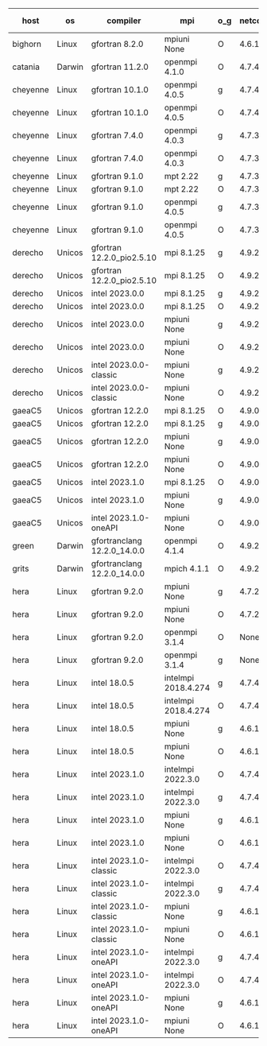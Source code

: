 

| host     | os       | compiler                              | mpi                      | o_g        | netcdf        | build       | u_pass          | u_fail          | s_pass            | s_fail            | e_pass             | e_fail             | nuopc_pass       | nuopc_fail       | artifacts link          |
|----------|----------|---------------------------------------|--------------------------|------------|---------------|-------------|-----------------|-----------------|-------------------|-------------------|--------------------|--------------------|------------------|------------------|-------------------------|
| bighorn | Linux | gfortran 8.2.0 | mpiuni None  | O | 4.6.1  | PASS | 12423 | 0 | 8 | 0 | 44 | 0 | None | None | <a href="https://github.com/esmf-org/esmf-test-artifacts/tree/ed268adedcffcc16befe050e348d86ba31907b3d/release_8.6.0/gfortran/8.2.0/O/mpiuni/None" target="_blank">ed268ad</a> | 
| catania | Darwin | gfortran 11.2.0 | openmpi 4.1.0  | O | 4.7.4  | PASS | None | None | None | None | None | None | None | None | <a href="https://github.com/esmf-org/esmf-test-artifacts/tree/a57d10854752513fdb246e3547d710c91ba414f7/release_8.6.0/gfortran/11.2.0/O/openmpi/4.1.0" target="_blank">a57d108</a> | 
| cheyenne | Linux | gfortran 10.1.0 | openmpi 4.0.5  | g | 4.7.4  | PASS | None | None | None | None | None | None | None | None | <a href="https://github.com/esmf-org/esmf-test-artifacts/tree/aea3bf641f0f7ea305921c508aeb04941216eb66/release_8.6.0/gfortran/10.1.0/g/openmpi/4.0.5" target="_blank">aea3bf6</a> | 
| cheyenne | Linux | gfortran 10.1.0 | openmpi 4.0.5  | O | 4.7.4  | PASS | None | None | None | None | None | None | None | None | <a href="https://github.com/esmf-org/esmf-test-artifacts/tree/277f39effa4dcb785dbb9286a1f131e1b1613d74/release_8.6.0/gfortran/10.1.0/O/openmpi/4.0.5" target="_blank">277f39e</a> | 
| cheyenne | Linux | gfortran 7.4.0 | openmpi 4.0.3  | g | 4.7.3  | PASS | None | None | None | None | None | None | None | None | <a href="https://github.com/esmf-org/esmf-test-artifacts/tree/8de0b1f914603d4cc286d569de1997bc5c86db73/release_8.6.0/gfortran/7.4.0/g/openmpi/4.0.3" target="_blank">8de0b1f</a> | 
| cheyenne | Linux | gfortran 7.4.0 | openmpi 4.0.3  | O | 4.7.3  | PASS | None | None | None | None | None | None | None | None | <a href="https://github.com/esmf-org/esmf-test-artifacts/tree/38e9ac875bb0f1d76e8758058bbd4b8793ee391f/release_8.6.0/gfortran/7.4.0/O/openmpi/4.0.3" target="_blank">38e9ac8</a> | 
| cheyenne | Linux | gfortran 9.1.0 | mpt 2.22  | g | 4.7.3  | PASS | None | None | None | None | None | None | None | None | <a href="https://github.com/esmf-org/esmf-test-artifacts/tree/cf589c5a443f79ebc6d8f1bc89f2870eae889e6f/release_8.6.0/gfortran/9.1.0/g/mpt/2.22" target="_blank">cf589c5</a> | 
| cheyenne | Linux | gfortran 9.1.0 | mpt 2.22  | O | 4.7.3  | PASS | None | None | None | None | None | None | None | None | <a href="https://github.com/esmf-org/esmf-test-artifacts/tree/03db35580528063abc7468facf97ccc9999ae310/release_8.6.0/gfortran/9.1.0/O/mpt/2.22" target="_blank">03db355</a> | 
| cheyenne | Linux | gfortran 9.1.0 | openmpi 4.0.5  | g | 4.7.3  | PASS | None | None | None | None | None | None | None | None | <a href="https://github.com/esmf-org/esmf-test-artifacts/tree/d6c24225c1960e6450858baaffb624fbdf604451/release_8.6.0/gfortran/9.1.0/g/openmpi/4.0.5" target="_blank">d6c2422</a> | 
| cheyenne | Linux | gfortran 9.1.0 | openmpi 4.0.5  | O | 4.7.3  | PASS | None | None | None | None | None | None | None | None | <a href="https://github.com/esmf-org/esmf-test-artifacts/tree/a0b0ce647a2572b384f65b8f34892645718fb6ca/release_8.6.0/gfortran/9.1.0/O/openmpi/4.0.5" target="_blank">a0b0ce6</a> | 
| derecho | Unicos | gfortran 12.2.0_pio2.5.10 | mpi 8.1.25  | g | 4.9.2  | PASS | None | None | None | None | None | None | None | None | <a href="https://github.com/esmf-org/esmf-test-artifacts/tree/9a764cb324be4c6ad878255ea46a3e2e5e3b4a5c/release_8.6.0/gfortran/12.2.0_pio2.5.10/g/mpi/8.1.25" target="_blank">9a764cb</a> | 
| derecho | Unicos | gfortran 12.2.0_pio2.5.10 | mpi 8.1.25  | O | 4.9.2  | PASS | None | None | None | None | None | None | None | None | <a href="https://github.com/esmf-org/esmf-test-artifacts/tree/eeb619e8e663941b8f4da4813bb3a4c966bcf06b/release_8.6.0/gfortran/12.2.0_pio2.5.10/O/mpi/8.1.25" target="_blank">eeb619e</a> | 
| derecho | Unicos | intel 2023.0.0 | mpi 8.1.25  | g | 4.9.2  | PASS | None | None | None | None | None | None | None | None | <a href="https://github.com/esmf-org/esmf-test-artifacts/tree/9753f8554e80111e17894f1e264f574d348043e6/release_8.6.0/intel/2023.0.0/g/mpi/8.1.25" target="_blank">9753f85</a> | 
| derecho | Unicos | intel 2023.0.0 | mpi 8.1.25  | O | 4.9.2  | PASS | None | None | None | None | None | None | None | None | <a href="https://github.com/esmf-org/esmf-test-artifacts/tree/f935eec0b44a7274dcb1fe51c12674cb969c651d/release_8.6.0/intel/2023.0.0/O/mpi/8.1.25" target="_blank">f935eec</a> | 
| derecho | Unicos | intel 2023.0.0 | mpiuni None  | g | 4.9.2  | PASS | None | None | None | None | None | None | None | None | <a href="https://github.com/esmf-org/esmf-test-artifacts/tree/69dc89a8e7317bf465d1f767b916faa46b05128c/release_8.6.0/intel/2023.0.0/g/mpiuni/None" target="_blank">69dc89a</a> | 
| derecho | Unicos | intel 2023.0.0 | mpiuni None  | O | 4.9.2  | PASS | None | None | None | None | None | None | None | None | <a href="https://github.com/esmf-org/esmf-test-artifacts/tree/02b602faeca588c3bdcedc9b20c2c6776d86718b/release_8.6.0/intel/2023.0.0/O/mpiuni/None" target="_blank">02b602f</a> | 
| derecho | Unicos | intel 2023.0.0-classic | mpiuni None  | g | 4.9.2  | PASS | None | None | None | None | None | None | None | None | <a href="https://github.com/esmf-org/esmf-test-artifacts/tree/4d508426df7fa1b18c3c2c7b303de21a67c96898/release_8.6.0/intel/2023.0.0-classic/g/mpiuni/None" target="_blank">4d50842</a> | 
| derecho | Unicos | intel 2023.0.0-classic | mpiuni None  | O | 4.9.2  | PASS | None | None | None | None | None | None | None | None | <a href="https://github.com/esmf-org/esmf-test-artifacts/tree/cf94b95efadd238e677722f87a585de4824b0aff/release_8.6.0/intel/2023.0.0-classic/O/mpiuni/None" target="_blank">cf94b95</a> | 
| gaeaC5 | Unicos | gfortran 12.2.0 | mpi 8.1.25  | O | 4.9.0  | PASS | None | None | None | None | None | None | None | None | <a href="https://github.com/esmf-org/esmf-test-artifacts/tree/123b4d43904452c0bfdca15f25767ddbe188559b/release_8.6.0/gfortran/12.2.0/O/mpi/8.1.25" target="_blank">123b4d4</a> | 
| gaeaC5 | Unicos | gfortran 12.2.0 | mpi 8.1.25  | g | 4.9.0  | PASS | None | None | None | None | None | None | None | None | <a href="https://github.com/esmf-org/esmf-test-artifacts/tree/505a487ea68b8f55deb8361f62205c700e66d5f0/release_8.6.0/gfortran/12.2.0/g/mpi/8.1.25" target="_blank">505a487</a> | 
| gaeaC5 | Unicos | gfortran 12.2.0 | mpiuni None  | g | 4.9.0  | PASS | None | None | None | None | None | None | None | None | <a href="https://github.com/esmf-org/esmf-test-artifacts/tree/0e8f0aa58f64b90ffac5f0b7da56cbbc5bb7182a/release_8.6.0/gfortran/12.2.0/g/mpiuni/None" target="_blank">0e8f0aa</a> | 
| gaeaC5 | Unicos | gfortran 12.2.0 | mpiuni None  | O | 4.9.0  | PASS | None | None | None | None | None | None | None | None | <a href="https://github.com/esmf-org/esmf-test-artifacts/tree/3074938e1ab071cfb60f8193a53bf57403b5a232/release_8.6.0/gfortran/12.2.0/O/mpiuni/None" target="_blank">3074938</a> | 
| gaeaC5 | Unicos | intel 2023.1.0 | mpi 8.1.25  | O | 4.9.0  | PASS | None | None | None | None | None | None | None | None | <a href="https://github.com/esmf-org/esmf-test-artifacts/tree/db0170e9885e69d867d555e1d650041454177567/release_8.6.0/intel/2023.1.0/O/mpi/8.1.25" target="_blank">db0170e</a> | 
| gaeaC5 | Unicos | intel 2023.1.0 | mpiuni None  | g | 4.9.0  | PASS | None | None | None | None | None | None | None | None | <a href="https://github.com/esmf-org/esmf-test-artifacts/tree/c8fcd85ec98d9a208e63e526b428608948191cd3/release_8.6.0/intel/2023.1.0/g/mpiuni/None" target="_blank">c8fcd85</a> | 
| gaeaC5 | Unicos | intel 2023.1.0-oneAPI | mpiuni None  | O | 4.9.0  | PASS | None | None | None | None | None | None | None | None | <a href="https://github.com/esmf-org/esmf-test-artifacts/tree/431a5f9046e850ba19ea91cc1655c6dce9ab4711/release_8.6.0/intel/2023.1.0-oneAPI/O/mpiuni/None" target="_blank">431a5f9</a> | 
| green | Darwin | gfortranclang 12.2.0_14.0.0 | openmpi 4.1.4  | O | 4.9.2  | PASS | None | None | None | None | None | None | None | None | <a href="https://github.com/esmf-org/esmf-test-artifacts/tree/98590a85be8a5f5f7c39464d705cb104dc21dd22/release_8.6.0/gfortranclang/12.2.0_14.0.0/O/openmpi/4.1.4" target="_blank">98590a8</a> | 
| grits | Darwin | gfortranclang 12.2.0_14.0.0 | mpich 4.1.1  | O | 4.9.2  | PASS | None | None | None | None | None | None | None | None | <a href="https://github.com/esmf-org/esmf-test-artifacts/tree/cb019a0ab123e06f03c70e64eb21b85d93295fed/release_8.6.0/gfortranclang/12.2.0_14.0.0/O/mpich/4.1.1" target="_blank">cb019a0</a> | 
| hera | Linux | gfortran 9.2.0 | mpiuni None  | g | 4.7.2  | PASS | None | None | None | None | None | None | None | None | <a href="https://github.com/esmf-org/esmf-test-artifacts/tree/f60aa8b3d27f8be965a5dc3825b6bbfe49bb12c4/release_8.6.0/gfortran/9.2.0/g/mpiuni/None" target="_blank">f60aa8b</a> | 
| hera | Linux | gfortran 9.2.0 | mpiuni None  | O | 4.7.2  | PASS | None | None | None | None | None | None | None | None | <a href="https://github.com/esmf-org/esmf-test-artifacts/tree/f33daa5bc564601cde4449a121a95f23c1868df6/release_8.6.0/gfortran/9.2.0/O/mpiuni/None" target="_blank">f33daa5</a> | 
| hera | Linux | gfortran 9.2.0 | openmpi 3.1.4  | O | None  | PASS | None | None | None | None | None | None | None | None | <a href="https://github.com/esmf-org/esmf-test-artifacts/tree/65f87f15877e0c6430a4b4132aa09f26b7a83003/release_8.6.0/gfortran/9.2.0/O/openmpi/3.1.4" target="_blank">65f87f1</a> | 
| hera | Linux | gfortran 9.2.0 | openmpi 3.1.4  | g | None  | PASS | None | None | None | None | None | None | None | None | <a href="https://github.com/esmf-org/esmf-test-artifacts/tree/5e358b6b50b1e2b7c95c800f2e1e205ae4943e01/release_8.6.0/gfortran/9.2.0/g/openmpi/3.1.4" target="_blank">5e358b6</a> | 
| hera | Linux | intel 18.0.5 | intelmpi 2018.4.274  | g | 4.7.4  | PASS | None | None | None | None | None | None | None | None | <a href="https://github.com/esmf-org/esmf-test-artifacts/tree/d2188257bf0b286981f6c410a55e3a192909ca03/release_8.6.0/intel/18.0.5/g/intelmpi/2018.4.274" target="_blank">d218825</a> | 
| hera | Linux | intel 18.0.5 | intelmpi 2018.4.274  | O | 4.7.4  | PASS | None | None | None | None | None | None | None | None | <a href="https://github.com/esmf-org/esmf-test-artifacts/tree/f5adaa5618562c67c203e19d26bebf0c9e895629/release_8.6.0/intel/18.0.5/O/intelmpi/2018.4.274" target="_blank">f5adaa5</a> | 
| hera | Linux | intel 18.0.5 | mpiuni None  | g | 4.6.1  | PASS | None | None | None | None | None | None | None | None | <a href="https://github.com/esmf-org/esmf-test-artifacts/tree/81e12264be606bf927d3f20d52ec5672e84472e7/release_8.6.0/intel/18.0.5/g/mpiuni/None" target="_blank">81e1226</a> | 
| hera | Linux | intel 18.0.5 | mpiuni None  | O | 4.6.1  | PASS | None | None | None | None | None | None | None | None | <a href="https://github.com/esmf-org/esmf-test-artifacts/tree/c350d14e936341d3c120ed398f36480c3266e9bb/release_8.6.0/intel/18.0.5/O/mpiuni/None" target="_blank">c350d14</a> | 
| hera | Linux | intel 2023.1.0 | intelmpi 2022.3.0  | O | 4.7.4  | PASS | None | None | None | None | None | None | None | None | <a href="https://github.com/esmf-org/esmf-test-artifacts/tree/136adc660993f4c242ac57433084b2ecccb4ab90/release_8.6.0/intel/2023.1.0/O/intelmpi/2022.3.0" target="_blank">136adc6</a> | 
| hera | Linux | intel 2023.1.0 | intelmpi 2022.3.0  | g | 4.7.4  | PASS | None | None | None | None | None | None | None | None | <a href="https://github.com/esmf-org/esmf-test-artifacts/tree/332f61ee0b400a0d4413490d60ce6caaab99ae2c/release_8.6.0/intel/2023.1.0/g/intelmpi/2022.3.0" target="_blank">332f61e</a> | 
| hera | Linux | intel 2023.1.0 | mpiuni None  | g | 4.6.1  | PASS | None | None | None | None | None | None | None | None | <a href="https://github.com/esmf-org/esmf-test-artifacts/tree/318c613fe6dc40e55b6ce0d59a481daa530286de/release_8.6.0/intel/2023.1.0/g/mpiuni/None" target="_blank">318c613</a> | 
| hera | Linux | intel 2023.1.0 | mpiuni None  | O | 4.6.1  | PASS | None | None | None | None | None | None | None | None | <a href="https://github.com/esmf-org/esmf-test-artifacts/tree/daa80c48088a8198ea5fc01db03e1a8e16db8f4c/release_8.6.0/intel/2023.1.0/O/mpiuni/None" target="_blank">daa80c4</a> | 
| hera | Linux | intel 2023.1.0-classic | intelmpi 2022.3.0  | O | 4.7.4  | PASS | None | None | None | None | None | None | None | None | <a href="https://github.com/esmf-org/esmf-test-artifacts/tree/b9d382fcea923029d5988ad46cf7cb89ed29d832/release_8.6.0/intel/2023.1.0-classic/O/intelmpi/2022.3.0" target="_blank">b9d382f</a> | 
| hera | Linux | intel 2023.1.0-classic | intelmpi 2022.3.0  | g | 4.7.4  | PASS | None | None | None | None | None | None | None | None | <a href="https://github.com/esmf-org/esmf-test-artifacts/tree/c7c4217176100f19d8201d65695f8bbbd6a0f428/release_8.6.0/intel/2023.1.0-classic/g/intelmpi/2022.3.0" target="_blank">c7c4217</a> | 
| hera | Linux | intel 2023.1.0-classic | mpiuni None  | g | 4.6.1  | PASS | None | None | None | None | None | None | None | None | <a href="https://github.com/esmf-org/esmf-test-artifacts/tree/fb8ddde0671e666cd3d4fe390847d516af4eebc3/release_8.6.0/intel/2023.1.0-classic/g/mpiuni/None" target="_blank">fb8ddde</a> | 
| hera | Linux | intel 2023.1.0-classic | mpiuni None  | O | 4.6.1  | PASS | None | None | None | None | None | None | None | None | <a href="https://github.com/esmf-org/esmf-test-artifacts/tree/2315b35b1cf477b2fa18cda55fdad677c49faf84/release_8.6.0/intel/2023.1.0-classic/O/mpiuni/None" target="_blank">2315b35</a> | 
| hera | Linux | intel 2023.1.0-oneAPI | intelmpi 2022.3.0  | g | 4.7.4  | PASS | None | None | None | None | None | None | None | None | <a href="https://github.com/esmf-org/esmf-test-artifacts/tree/9fdd4b8a828a040e3a70c9a6401eb07b7d6d9908/release_8.6.0/intel/2023.1.0-oneAPI/g/intelmpi/2022.3.0" target="_blank">9fdd4b8</a> | 
| hera | Linux | intel 2023.1.0-oneAPI | intelmpi 2022.3.0  | O | 4.7.4  | FAIL | None | None | None | None | None | None | None | None | <a href="https://github.com/esmf-org/esmf-test-artifacts/tree/ea0e4a22511057042b1558aa46696a4f2e16ab77/release_8.6.0/intel/2023.1.0-oneAPI/O/intelmpi/2022.3.0" target="_blank">ea0e4a2</a> | 
| hera | Linux | intel 2023.1.0-oneAPI | mpiuni None  | g | 4.6.1  | PASS | None | None | None | None | None | None | None | None | <a href="https://github.com/esmf-org/esmf-test-artifacts/tree/33aa15b64dd3440a57eb58dabbbe9af1e5ae01a3/release_8.6.0/intel/2023.1.0-oneAPI/g/mpiuni/None" target="_blank">33aa15b</a> | 
| hera | Linux | intel 2023.1.0-oneAPI | mpiuni None  | O | 4.6.1  | FAIL | None | None | None | None | None | None | None | None | <a href="https://github.com/esmf-org/esmf-test-artifacts/tree/c484aa6491179dcc05956a4080036bfa2389c4c0/release_8.6.0/intel/2023.1.0-oneAPI/O/mpiuni/None" target="_blank">c484aa6</a> | 
